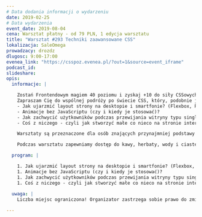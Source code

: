 ```yaml
---
# Data dodania informacji o wydarzeniu
date: 2019-02-25
# Data wydarzenia
event_date: 2019-08-04
cena: Warsztat płatny - od 79 PLN, 1 edycja warsztatu
title: "Warsztat #293 Techniki zaawansowane CSS"
lokalizacja: SaleOmega
prowadzacy: drozdz
dlugosc: 9:00-17:00
evenea_link: "https://csspoz.evenea.pl/?out=1&source=event_iframe"
podcast_id:
slideshare:
opis:
  informacje: |

    Zostań Frontendowym magiem 40 poziomu i zyskaj +10 do siły CSSowych zaklęć! Na tym szkoleniu poznasz najciekawsze i najbardziej przydatne możliwości najnowszej wersji stylów kaskadowych. 
    Zapraszam Cię do wspólnej podróży po świecie CSS, który, podobnie jak wszechświat, ciągle się rozszerza. Podczas tych praktycznych warsztatów zmierzysz się m.in. z następującymi tematami:
    - Jak ujarzmić layout strony na desktopie i smartfonie? (Flexbox, RWD)
    - Animacje bez JavaScriptu (czy i kiedy je stosować)?
    - Jak zachwycić użytkowników podczas przewijania witryny typu single page?
    - Coś z niczego - czyli jak stworzyć małe co nieco na stronie internetowej za pomocą samego CSSa?

    Warsztaty są przeznaczone dla osób znających przynajmniej podstawy HTML i CSS. Potrzebny będzie własny komputer z dowolnym systemem operacyjnym. Konieczne będzie też zainstalowanie dowolnego edytora tekstowego z opcją kolorowania składni (np. Sublime Text, PSPad, Notepad++, VSCode) oraz przeglądarka internetowa.

    Podczas warsztatu zapewniamy dostęp do kawy, herbaty, wody i ciastek. W porze obiadowej zapewniamy lunch.

  program: |

    1. Jak ujarzmić layout strony na desktopie i smartfonie? (Flexbox, RWD)
    1. Animacje bez JavaScriptu (czy i kiedy je stosować)?
    1. Jak zachwycić użytkowników podczas przewijania witryny typu single page?
    1. Coś z niczego - czyli jak stworzyć małe co nieco na stronie internetowej za pomocą samego CSSa?
  
  uwaga: |
    Liczba miejsc ograniczona! Organizator zastrzega sobie prawo do zmiany lokalizacji wydarzenia oraz jego odwołania w przypadku niezgłoszenia się minimalnej liczby uczestników.

---
```

